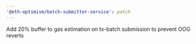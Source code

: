 ```yaml
---
'@eth-optimism/batch-submitter-service': patch
---
```


Add 20% buffer to gas estimation on tx-batch submission to prevent OOG reverts

